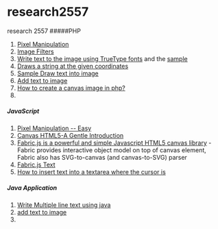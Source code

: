 # research2557
research 2557
#####PHP
1. [Pixel Manipulation](http://www.phpied.com/image-fun/)
1. [Image Filters](http://www.phpied.com/image-fun-with-php-part-2/)
1. [Write text to the image using TrueType fonts](http://php.net/manual/en/function.imagettftext.php) and the [sample](http://stackoverflow.com/questions/1097583/creating-image-from-text-in-php-how-can-i-make-multiline)
1. [Draws a string at the given coordinates](http://php.net/manual/en/function.imagestring.php)
1. [Sample Draw text into image](http://www.hetemeel.com/einsteinform.php)
1. [Add text to image](http://www.phpforkids.com/php/php-gd-library-adding-text-writing.php)
1. [How to create a canvas image in php?](https://www.bayt.com/en/specialties/q/94361/how-to-create-a-canvas-image-in-php/)
1. 

##### JavaScript
1. [Pixel Manipulation -- Easy](https://www.phpied.com/pixel-manipulation-in-canvas/)
1. [Canvas HTML5-A Gentle Introduction](https://simonsarris.com/making-html5-canvas-useful/)
1. [Fabric.js is a powerful and simple Javascript HTML5 canvas library](http://fabricjs.com/) - Fabric provides interactive object model on top of canvas element, Fabric also has SVG-to-canvas (and canvas-to-SVG) parser
1. [Fabric.js Text](http://fabricjs.com/fabric-intro-part-2#text)
1. [How to insert text into a textarea where the cursor is](http://web.archive.org/web/20110102112946/http://www.scottklarr.com/topic/425/how-to-insert-text-into-a-textarea-where-the-cursor-is/)

##### Java Application
1. [Write Multiple line text using java](http://stackoverflow.com/questions/32110247/write-multi-line-text-on-an-image-using-java)
1. [add text to image](http://stackoverflow.com/questions/10929524/how-to-add-text-to-an-image-in-java)
1. 
